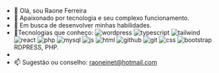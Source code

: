 - 👋 Olá, sou Raone Ferreira
- 👀 Apaixonado por tecnologia e seu complexo funcionamento.
- 💞️ Em busca de desenvolver minhas habilidades.
- 🌱Tecnologias que conheço:
![wordpress](https://github.com/user-attachments/assets/b6daa8ee-5498-4330-ac1c-2c4437036571/w15px)
![typescript](https://github.com/user-attachments/assets/a86e6448-38c1-4d5b-92b1-6afb370726e1)
![tailwind](https://github.com/user-attachments/assets/6a06adb9-cc9e-4fd0-b24a-18e46d875771)
![react](https://github.com/user-attachments/assets/f3f4daf6-c5fb-4945-b11c-e69355cad289)
![php](https://github.com/user-attachments/assets/2d6f1722-322a-4cda-9ca5-40e1ef890a68)
![mysql](https://github.com/user-attachments/assets/fe96746c-b91d-4a99-9568-7281b589b91b)
![js](https://github.com/user-attachments/assets/0db79e72-ea0e-4846-bbeb-d6640b461177)
![html](https://github.com/user-attachments/assets/cb567b7f-4f4e-449e-a908-e260097674fc)
![github](https://github.com/user-attachments/assets/a74d084a-55cc-4b45-a771-40e81cf37004)
![git](https://github.com/user-attachments/assets/0ae4c14b-b94a-4630-a9e0-b715563f4031)
![css](https://github.com/user-attachments/assets/f673ff13-d9fb-4a59-b2bb-de3b4fdca644)
![bootstrap](https://github.com/user-attachments/assets/dfdd20f4-0570-465c-8254-db0043b2d5fa)
RDPRESS, PHP.
-  
- 📫 Sugestão ou conselho: raoneinet@hotmail.com

<!---
raoneinet/raoneinet is a ✨ special ✨ repository because its `README.md` (this file) appears on your GitHub profile.
You can click the Preview link to take a look at your changes.
--->
